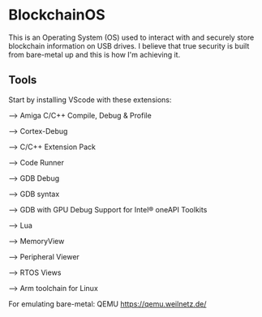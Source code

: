 # BlockchainOS
This is an Operating System (OS) used to interact with and securely store blockchain information on USB drives. I believe that true security is built from bare-metal up and this is how I'm achieving it.

## Tools 
Start by installing VScode with these extensions:

  --> Amiga C/C++ Compile, Debug & Profile
  
  --> Cortex-Debug
  
  --> C/C++ Extension Pack
  
  --> Code Runner
  
  --> GDB Debug
  
  --> GDB syntax
  
  --> GDB with GPU Debug Support for Intel® oneAPI Toolkits
  
  --> Lua
  
  --> MemoryView
  
  --> Peripheral Viewer
  
  --> RTOS Views

  --> Arm toolchain for Linux
  
For emulating bare-metal: QEMU https://qemu.weilnetz.de/
